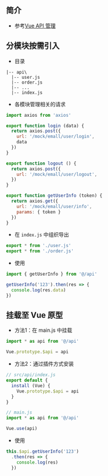 ## 简介

+ 参考[Vue API 管理](https://juejin.im/post/6844904154574356493#heading-4)


## 分模块按需引入

+ 目录
```
|-- api\
  |-- user.js
  |-- order.js
  |-- ...
  |-- index.js
```
+ 各模块管理相关的请求
```js
import axios from 'axios'

export function login (data) {
  return axios.post({
    url: '/mock/emall/user/login',
    data
  })
}

export function logout () {
  return axios.post({
    url: '/mock/emall/user/logout',
  })
}

export function getUserInfo (token) {
  return axios.get({
    url: '/mock/emall/user/info',
    params: { token }
  })
}
```
+ 在 `index.js` 中组织导出
```js
export * from './user.js'
export * from './order.js'
```
+ 使用
```js
import { getUserInfo } from '@/api'

getUserInfo('123').then(res => {
  console.log(res.data)
})
```




## 挂载至 Vue 原型

+ 方法1：在 main.js 中挂载
```js
import * as api from '@/api'

Vue.prototype.$api = api
```

+ 方法2：通过插件方式安装
```js
// src/api/index.js
export default {
  install (Vue) {
    Vue.prototype.$api = api
  }
}

// main.js
import * as api from '@/api'

Vue.use(api)
```

+ 使用
```js
this.$api.getUserInfo('123')
  .then(res => {
    console.log(res)
  })
```

